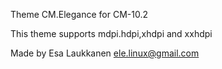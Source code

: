 <!-- Copyright (C) 2012-2013 The CyanogenMod Project

     Licensed under the Apache License, Version 2.0 (the "License");
     you may not use this file except in compliance with the License.
     You may obtain a copy of the License at

          http://www.apache.org/licenses/LICENSE-2.0

     Unless required by applicable law or agreed to in writing, software
     distributed under the License is distributed on an "AS IS" BASIS,
     WITHOUT WARRANTIES OR CONDITIONS OF ANY KIND, either express or implied.
     See the License for the specific language governing permissions and
     limitations under the License.
-->

Theme CM.Elegance for CM-10.2

This theme supports mdpi.hdpi,xhdpi and xxhdpi

Made by Esa Laukkanen <ele.linux@gmail.com>



